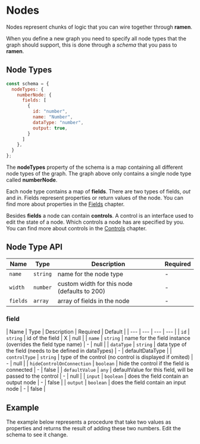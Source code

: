 # Nodes

Nodes represent chunks of logic that you can wire together through **ramen**.

When you define a new graph you need to specify all node types that the graph should support, this
is done through a _schema_ that you pass to **ramen**.

## Node Types

```js
const schema = {
  nodeTypes: {
    numberNode: {
      fields: [
        {
          id: "number",
          name: "Number",
          dataType: "number",
          output: true,
        }
      ]
    },
  }
};
```

The **nodeTypes** property of the schema is a map containing all different node types of the graph. The graph above only contains a single node type called **numberNode**.

Each node type contains a map of **fields**. There are two types of fields, _out_ and _in_. Fields represent properties or return values of the node. You can find more about properties in the [Fields]() chapter.

Besides **fields** a node can contain **controls**. A control is an interface used to edit the state of a node. Which controls a node has are specified by you. You can find more about controls in the [Controls]() chapter.

## Node Type API

| Name | Type | Description | Required |
| --- | --- | --- | --- |
| `name` | `string` | name for the node type | - |
| `width` | `number` | custom width for this node (defaults to 200) | - |
| `fields` | `array` | array of fields in the node  | - |

### field

| Name | Type | Description | Required | Default |
| --- | --- | --- | --- |
| `id` | `string` | id of the field | X | null |
| `name` | `string` | name for the field instance (overrides the field type name) | - | null |
| `dataType` | `string` | data type of the field (needs to be defined in dataTypes) | - | defaultDataType |
| `controlType` | `string` | type of the control (no control is displayed if omited) | - | null |
| `hideControlOnConnection` | `boolean` | hide the control if the field is connected | - | false |
| `defaultValue` | `any` | defaultValue for this field, will be passed to the control | - | null |
| `input` | `boolean` | does the field contain an output node  | - | false |
| `output` | `boolean` |  does the field contain an input node  | - | false |

## Example

The example below represents a procedure that take two values as properties and returns the result
of adding these two numbers. Edit the schema to see it change.